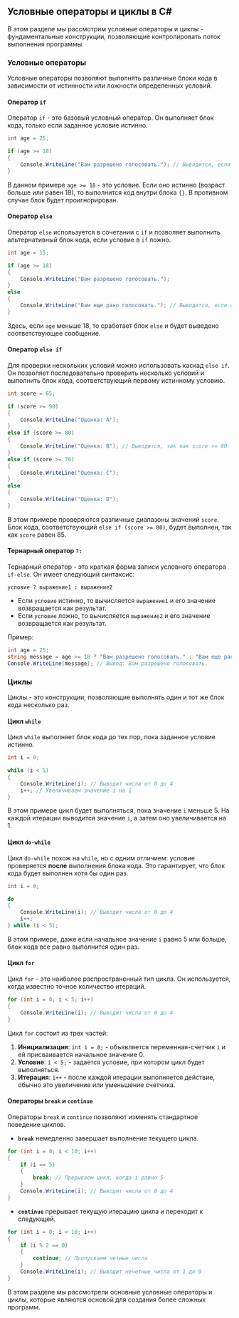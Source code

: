 ## Условные операторы и циклы в C#

В этом разделе мы рассмотрим условные операторы и циклы - фундаментальные конструкции, позволяющие контролировать поток выполнения программы.

### Условные операторы

Условные операторы позволяют выполнять различные блоки кода в зависимости от истинности или ложности определенных условий.

#### Оператор `if`

Оператор `if` - это базовый условный оператор. Он выполняет блок кода, только если заданное условие истинно.

```csharp
int age = 25;

if (age >= 18) 
{
    Console.WriteLine("Вам разрешено голосовать."); // Выводится, если age >= 18
}
```

В данном примере `age >= 18` - это условие. Если оно истинно (возраст больше или равен 18), то выполнится код внутри блока `{}`. В противном случае блок будет проигнорирован.

#### Оператор `else`

Оператор `else` используется в сочетании с `if` и позволяет выполнить альтернативный блок кода, если условие в `if` ложно.

```csharp
int age = 15;

if (age >= 18) 
{
    Console.WriteLine("Вам разрешено голосовать."); 
} 
else 
{
    Console.WriteLine("Вам еще рано голосовать."); // Выводится, если age < 18
}
```

Здесь, если `age` меньше 18, то сработает блок `else` и будет выведено соответствующее сообщение.

#### Оператор `else if`

Для проверки нескольких условий можно использовать каскад `else if`. Он позволяет последовательно проверить несколько условий и выполнить блок кода, соответствующий первому истинному условию.

```csharp
int score = 85;

if (score >= 90)
{
    Console.WriteLine("Оценка: A");
} 
else if (score >= 80) 
{
    Console.WriteLine("Оценка: B"); // Выводится, так как score >= 80
} 
else if (score >= 70) 
{
    Console.WriteLine("Оценка: C");
} 
else 
{
    Console.WriteLine("Оценка: D");
}
```

В этом примере проверяются различные диапазоны значений `score`. Блок кода, соответствующий `else if (score >= 80)`, будет выполнен, так как  `score` равен 85.

#### Тернарный оператор `?:`

Тернарный оператор - это краткая форма записи условного оператора `if-else`. Он имеет следующий синтаксис:

```
условие ? выражение1 : выражение2
```

- Если `условие` истинно, то вычисляется `выражение1` и его значение возвращается как результат.
- Если `условие` ложно, то вычисляется `выражение2` и его значение возвращается как результат.

Пример:

```csharp
int age = 25;
string message = age >= 18 ? "Вам разрешено голосовать." : "Вам еще рано голосовать.";
Console.WriteLine(message); // Вывод: Вам разрешено голосовать.
```

### Циклы

Циклы - это конструкции, позволяющие выполнять один и тот же блок кода несколько раз.

#### Цикл `while`

Цикл `while` выполняет блок кода до тех пор, пока заданное условие истинно.

```csharp
int i = 0;

while (i < 5) 
{
    Console.WriteLine(i); // Выводит числа от 0 до 4
    i++; // Увеличиваем значение i на 1
}
```

В этом примере цикл будет выполняться, пока значение `i` меньше 5. На каждой итерации выводится значение `i`, а затем оно увеличивается на 1.

#### Цикл `do-while`

Цикл `do-while` похож на `while`, но с одним отличием: условие проверяется **после** выполнения блока кода. Это гарантирует, что блок кода будет выполнен хотя бы один раз.

```csharp
int i = 0;

do 
{
    Console.WriteLine(i); // Выводит числа от 0 до 4
    i++;
} while (i < 5);
```

В этом примере, даже если начальное значение `i` равно 5 или больше, блок кода все равно выполнится один раз.

#### Цикл `for`

Цикл `for` - это наиболее распространенный тип цикла. Он используется, когда известно точное количество итераций.

```csharp
for (int i = 0; i < 5; i++) 
{
    Console.WriteLine(i); // Выводит числа от 0 до 4
}
```

Цикл `for` состоит из трех частей:

1. **Инициализация**: `int i = 0;` - объявляется переменная-счетчик `i` и ей присваивается начальное значение 0.
2. **Условие**: `i < 5;` - задается условие, при котором цикл будет выполняться.
3. **Итерация**: `i++` - после каждой итерации выполняется действие, обычно это увеличение или уменьшение счетчика.

#### Операторы `break` и `continue`

Операторы `break` и `continue` позволяют изменять стандартное поведение циклов.

- **`break`** немедленно завершает выполнение текущего цикла.

```csharp
for (int i = 0; i < 10; i++)
{
    if (i == 5)
    {
        break; // Прерываем цикл, когда i равно 5
    }
    Console.WriteLine(i); // Выводит числа от 0 до 4
}
```

- **`continue`** прерывает текущую итерацию цикла и переходит к следующей.

```csharp
for (int i = 0; i < 10; i++)
{
    if (i % 2 == 0)
    {
        continue; // Пропускаем четные числа
    }
    Console.WriteLine(i); // Выводит нечетные числа от 1 до 9
}
```

В этом разделе мы рассмотрели основные условные операторы и циклы, которые являются основой для создания более сложных программ. 
